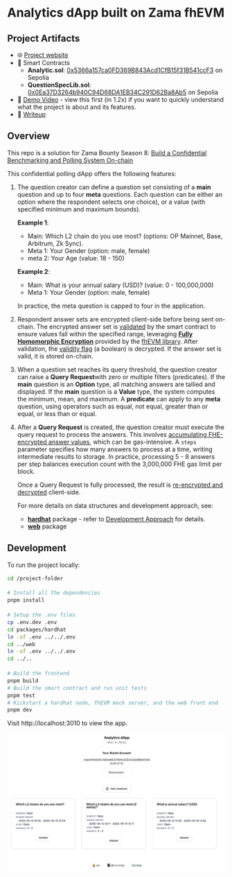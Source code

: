 # Analytics dApp built on Zama fhEVM

## Project Artifacts

- 🌐 [Project website](https://analytics-zama.vercel.app)
- 📜 Smart Contracts
  - **Analytic.sol**: [0x5366a157ca0FD369B843Acd1CfB15f31B541ccF3](https://sepolia.etherscan.io/address/0x5366a157ca0FD369B843Acd1CfB15f31B541ccF3#code) on Sepolia
  - **QuestionSpecLib.sol**: [0x0Ea37D3264b940C94D68DA1EB34C291D62Ba8Ab5](https://sepolia.etherscan.io/address/0x0Ea37D3264b940C94D68DA1EB34C291D62Ba8Ab5#code) on Sepolia
- 🎥 [Demo Video](https://www.loom.com/share/13061bce424e4bed9d7f7551d3f5f33d) - view this first (in 1.2x) if you want to quickly understand what the project is about and its features.
- 📝 [Writeup](http://jimmychu0807.hk/analytics-zama)

## Overview

This repo is a solution for Zama Bounty Season 8: [Build a Confidential Benchmarking and Polling System On-chain](https://github.com/zama-ai/bounty-program/issues/144)

This confidential polling dApp offers the following features:

1. The question creator can define a question set consisting of a **main** question and up to four **meta** questions. Each question can be either an option where the respondent selects one choice), or a value (with specified minimum and maximum bounds).

   **Example 1**:
   - Main: Which L2 chain do you use most? (options: OP Mainnet, Base, Arbitrum, Zk Sync).
   - Meta 1: Your Gender (option: male, female)
   - meta 2: Your Age (value: 18 - 150)

   **Example 2**:
   - Main: What is your annual salary (USD)? (value: 0 - 100,000,000)
   - Meta 1: Your Gender (option: male, female)

   In practice, the meta question is capped to four in the application.

2. Respondent answer sets are encrypted client-side before being sent on-chain. The encrypted answer set is [validated](https://github.com/jimmychu0807/analytics-dapp-zama/blob/9adb191f8359d95b3d5e0ab30ca039461542d747/packages/hardhat/contracts/Analytic.sol#L173-L187) by the smart contract to ensure values fall within the specified range, leveraging [**Fully Homomorphic Encryption**](https://mirror.xyz/privacy-scaling-explorations.eth/D8UHFW1t48x2liWb5wuP6LDdCRbgUH_8vOFvA0tNDJA) provided by the [fhEVM library](https://www.zama.ai/products-and-services/fhevm). After validation, the [validity flag](https://github.com/jimmychu0807/analytics-dapp-zama/blob/9adb191f8359d95b3d5e0ab30ca039461542d747/packages/hardhat/contracts/Analytic.sol#L209) (a boolean) is decrypted. If the answer set is valid, it is stored on-chain.

3. When a question set reaches its query threshold, the question creator can raise a **Query Request**with zero or multiple filters (predicates). If the **main** question is an **Option** type, all matching answers are tallied and displayed. If the **main** question is a **Value** type, the system computes the minimum, mean, and maximum. A **predicate** can apply to any **meta** question, using operators such as equal, not equal, greater than or equal, or less than or equal.

4. After a **Query Request** is created, the question creator must execute the query request to process the answers. This involves [accumulating FHE-encrypted answer values](https://github.com/jimmychu0807/analytics-dapp-zama/blob/9adb191f8359d95b3d5e0ab30ca039461542d747/packages/hardhat/contracts/Analytic.sol#L315-L324), which can be gas-intensive. A `steps` parameter specifies how many answers to process at a time, writing intermediate results to storage. In practice, processing 5 - 8 answers per step balances execution count with the 3,000,000 FHE gas limit per block.

   Once a Query Request is fully processed, the result is [re-encrypted and decrypted](https://docs.zama.ai/fhevm/smart-contract/decryption/reencryption) client-side.

   For more details on data structures and development approach, see:

   - [**hardhat**](./packages/hardhat) package - refer to [Development Approach](./packages/hardhat/README.md#development-approach) for details.
   - [**web**](./packages/web) package

## Development

To run the project locally:

```sh
cd /project-folder

# Install all the dependencies
pnpm install

# Setup the .env files
cp .env.dev .env
cd packages/hardhat
ln -sf .env ../../.env
cd ../web
ln -sf .env ../../.env
cd ../..

# Build the frontend
pnpm build
# Build the smart contract and run unit tests
pnpm test
# Kickstart a hardhat node, fhEVM mock server, and the web front end
pnpm dev
```

Visit http://localhost:3010 to view the app.

![project screenshot](./assets/project-screenshot.png)
